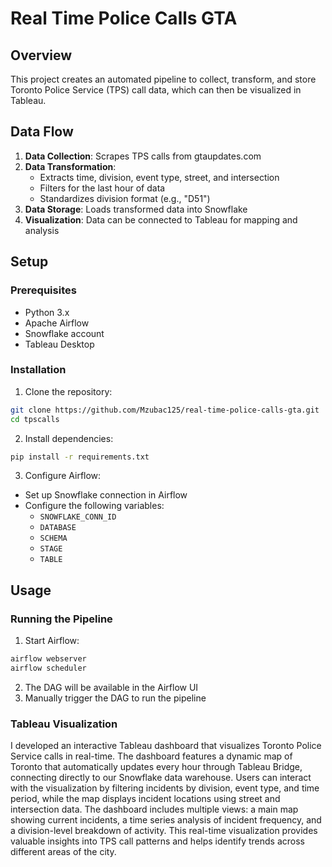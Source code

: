 # Real Time Police Calls GTA

## Overview
This project creates an automated pipeline to collect, transform, and store Toronto Police Service (TPS) call data, which can then be visualized in Tableau.

## Data Flow

1. **Data Collection**: Scrapes TPS calls from gtaupdates.com
2. **Data Transformation**:
   - Extracts time, division, event type, street, and intersection
   - Filters for the last hour of data
   - Standardizes division format (e.g., "D51")
3. **Data Storage**: Loads transformed data into Snowflake
4. **Visualization**: Data can be connected to Tableau for mapping and analysis

## Setup

### Prerequisites

- Python 3.x
- Apache Airflow
- Snowflake account
- Tableau Desktop

### Installation

1. Clone the repository:
```bash
git clone https://github.com/Mzubac125/real-time-police-calls-gta.git
cd tpscalls
```

2. Install dependencies:
```bash
pip install -r requirements.txt
```

3. Configure Airflow:
- Set up Snowflake connection in Airflow
- Configure the following variables:
  - `SNOWFLAKE_CONN_ID`
  - `DATABASE`
  - `SCHEMA`
  - `STAGE`
  - `TABLE`

## Usage

### Running the Pipeline

1. Start Airflow:
```bash
airflow webserver
airflow scheduler
```

2. The DAG will be available in the Airflow UI
3. Manually trigger the DAG to run the pipeline

### Tableau Visualization
I developed an interactive Tableau dashboard that visualizes Toronto Police Service calls in real-time. The dashboard features a dynamic map of Toronto that automatically updates every hour through Tableau Bridge, connecting directly to our Snowflake data warehouse. Users can interact with the visualization by filtering incidents by division, event type, and time period, while the map displays incident locations using street and intersection data. The dashboard includes multiple views: a main map showing current incidents, a time series analysis of incident frequency, and a division-level breakdown of activity. This real-time visualization provides valuable insights into TPS call patterns and helps identify trends across different areas of the city.

